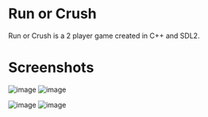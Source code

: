 # Run or Crush
Run or Crush is a 2 player game created in C++ and SDL2. 
# Screenshots
![image](https://github.com/abbas-PM/Run-or-Crush/assets/116516812/512bd124-137a-4436-8f76-4a6801412b85) ![image](https://github.com/abbas-PM/Run-or-Crush/assets/116516812/eb7415b8-1c57-4e3a-8b6c-3d60590c8fee)


![image](https://github.com/abbas-PM/Run-or-Crush/assets/116516812/7c141428-7533-4ed2-9bea-4e25ada1a11b) ![image](https://github.com/abbas-PM/Run-or-Crush/assets/116516812/4e10aa4a-d403-44dd-961a-c73fc7e13bcd)



